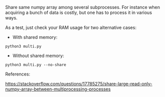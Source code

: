 Share same numpy array among several subprocesses. For instance when acquiring a bunch of data is costly, but one
has to process it in various ways.


As a test, just check your RAM usage for two alternative cases:

* With shared memory:

```
python3 multi.py
```


* Without shared memory:

```
python3 multi.py --no-share
```


References:

https://stackoverflow.com/questions/17785275/share-large-read-only-numpy-array-between-multiprocessing-processes
